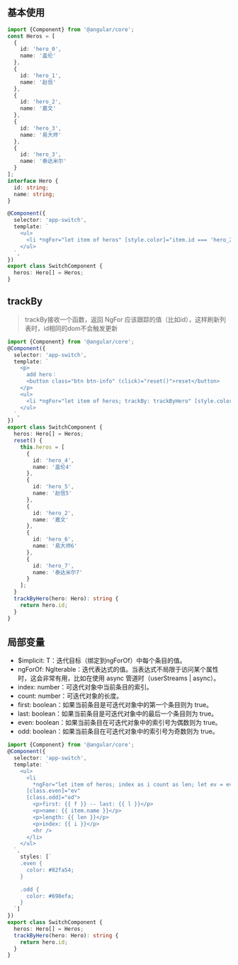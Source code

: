 ## 基本使用
```typescript
import {Component} from '@angular/core';
const Heros = [
  {
    id: 'hero_0',
    name: '盖伦'
  },
  {
    id: 'hero_1',
    name: '赵信'
  },
  {
    id: 'hero_2',
    name: '嘉文'
  },
  {
    id: 'hero_3',
    name: '易大师'
  },
  {
    id: 'hero_3',
    name: '泰达米尔'
  }
];
interface Hero {
  id: string;
  name: string;
}

@Component({
  selector: 'app-switch',
  template: `
    <ul>
      <li *ngFor="let item of heros" [style.color]="item.id === 'hero_2' ? 'orange' : '#333'">{{ item.id }}</li>
    </ul>
  `,
})
export class SwitchComponent {
  heros: Hero[] = Heros;
}
```

## trackBy
> trackBy接收一个函数，返回 NgFor 应该跟踪的值（比如id），这样刷新列表时，id相同的dom不会触发更新

```typescript
import {Component} from '@angular/core';
@Component({
  selector: 'app-switch',
  template: `
    <p>
      add hero：
      <button class="btn btn-info" (click)="reset()">reset</button>
    </p>
    <ul>
      <li *ngFor="let item of heros; trackBy: trackByHero" [style.color]="item.id === 'hero_2' ? 'orange' : '#333'">{{ item.id }}</li>
    </ul>
  `,
})
export class SwitchComponent {
  heros: Hero[] = Heros;
  reset() {
    this.heros = [
      {
        id: 'hero_4',
        name: '盖伦4'
      },
      {
        id: 'hero_5',
        name: '赵信5'
      },
      {
        id: 'hero_2',
        name: '嘉文'
      },
      {
        id: 'hero_6',
        name: '易大师6'
      },
      {
        id: 'hero_7',
        name: '泰达米尔7'
      }
    ];
  }
  trackByHero(hero: Hero): string {
    return hero.id;
  }
}
```

## 局部变量
- $implicit: T：迭代目标（绑定到ngForOf）中每个条目的值。
- ngForOf: NgIterable<T>：迭代表达式的值。当表达式不局限于访问某个属性时，这会非常有用，比如在使用 async 管道时（userStreams | async）。
- index: number：可迭代对象中当前条目的索引。
- count: number：可迭代对象的长度。
- first: boolean：如果当前条目是可迭代对象中的第一个条目则为 true。
- last: boolean：如果当前条目是可迭代对象中的最后一个条目则为 true。
- even: boolean：如果当前条目在可迭代对象中的索引号为偶数则为 true。
- odd: boolean：如果当前条目在可迭代对象中的索引号为奇数则为 true。


```typescript
import {Component} from '@angular/core';
@Component({
  selector: 'app-switch',
  template: `
    <ul>
      <li
        *ngFor="let item of heros; index as i count as len; let ev = even; let od = odd; let f = first; let l = last trackBy: trackByHero"
      [class.even]="ev"
      [class.odd]="od">
        <p>first: {{ f }} -- last: {{ l }}</p>
        <p>name: {{ item.name }}</p>
        <p>length: {{ len }}</p>
        <p>index: {{ i }}</p>
        <hr />
      </li>
    </ul>
  `,
    styles: [`
    .even {
      color: #82fa54;
    }

    .odd {
      color: #698efa;
    }
  `]
})
export class SwitchComponent {
  heros: Hero[] = Heros;
  trackByHero(hero: Hero): string {
    return hero.id;
  }
}
```
